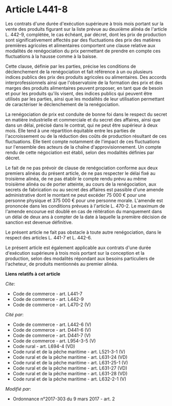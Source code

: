 # Article L441-8

Les contrats d'une durée d'exécution supérieure à trois mois portant sur la vente des produits figurant sur la liste prévue
au deuxième alinéa de l'article L. 442-9, complétée, le cas échéant, par décret, dont les prix de production sont
significativement affectés par des fluctuations des prix des matières premières agricoles et alimentaires comportent une
clause relative aux modalités de renégociation du prix permettant de prendre en compte ces fluctuations à la hausse comme à
la baisse. 

Cette clause, définie par les parties, précise les conditions de déclenchement de la renégociation et fait référence à un ou
plusieurs indices publics des prix des produits agricoles ou alimentaires. Des accords interprofessionnels ainsi que
l'observatoire de la formation des prix et des marges des produits alimentaires peuvent proposer, en tant que de besoin et
pour les produits qu'ils visent, des indices publics qui peuvent être utilisés par les parties, ainsi que les modalités de
leur utilisation permettant de caractériser le déclenchement de la renégociation. 

La renégociation de prix est conduite de bonne foi dans le respect du secret en matière industrielle et commerciale et du
secret des affaires, ainsi que dans un délai, précisé dans le contrat, qui ne peut être supérieur à deux mois. Elle tend à
une répartition équitable entre les parties de l'accroissement ou de la réduction des coûts de production résultant de ces
fluctuations. Elle tient compte notamment de l'impact de ces fluctuations sur l'ensemble des acteurs de la chaîne
d'approvisionnement. Un compte rendu de cette négociation est établi, selon des modalités définies par décret. 

Le fait de ne pas prévoir de clause de renégociation conforme aux deux premiers alinéas du présent article, de ne pas
respecter le délai fixé au troisième alinéa, de ne pas établir le compte rendu prévu au même troisième alinéa ou de porter
atteinte, au cours de la renégociation, aux secrets de fabrication ou au secret des affaires est passible d'une amende
administrative dont le montant ne peut excéder 75 000 € pour une personne physique et 375 000 € pour une personne morale.
L'amende est prononcée dans les conditions prévues à l'article L. 470-2. Le maximum de l'amende encourue est doublé en cas de
réitération du manquement dans un délai de deux ans à compter de la date à laquelle la première décision de sanction est
devenue définitive. 

Le présent article ne fait pas obstacle à toute autre renégociation, dans le respect des articles L. 441-7 et L. 442-6. 

Le présent article est également applicable aux contrats d'une durée d'exécution supérieure à trois mois portant sur la
conception et la production, selon des modalités répondant aux besoins particuliers de l'acheteur, de produits mentionnés au
premier alinéa.

**Liens relatifs à cet article**

_Cite_:

  - Code de commerce - art. L441-7
  - Code de commerce - art. L442-9
  - Code de commerce - art. L470-2 (V)

_Cité par_:

  - Code de commerce - art. L442-6 (V)
  - Code de commerce - art. D441-6 (V)
  - Code de commerce - art. D441-7 (V)
  - Code de commerce - art. L954-3-5 (V)
  - Code rural - art. L694-4 (VD)
  - Code rural et de la pêche maritime - art. L521-3-1 (V)
  - Code rural et de la pêche maritime - art. L631-24 (VD)
  - Code rural et de la pêche maritime - art. L631-25-1 (V)
  - Code rural et de la pêche maritime - art. L631-27 (VD)
  - Code rural et de la pêche maritime - art. L631-28 (VD)
  - Code rural et de la pêche maritime - art. L632-2-1 (V)

_Modifié par_:

  - Ordonnance n°2017-303 du 9 mars 2017 - art. 2
